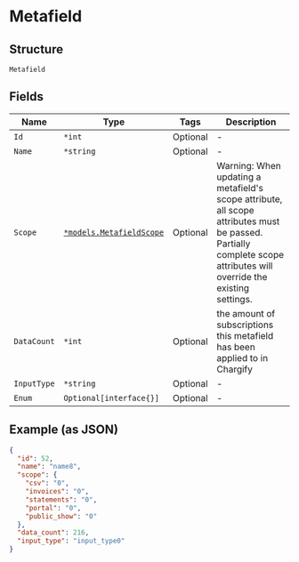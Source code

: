 
# Metafield

## Structure

`Metafield`

## Fields

| Name | Type | Tags | Description |
|  --- | --- | --- | --- |
| `Id` | `*int` | Optional | - |
| `Name` | `*string` | Optional | - |
| `Scope` | [`*models.MetafieldScope`](metafield-scope.md) | Optional | Warning: When updating a metafield's scope attribute, all scope attributes must be passed. Partially complete scope attributes will override the existing settings. |
| `DataCount` | `*int` | Optional | the amount of subscriptions this metafield has been applied to in Chargify |
| `InputType` | `*string` | Optional | - |
| `Enum` | `Optional[interface{}]` | Optional | - |

## Example (as JSON)

```json
{
  "id": 52,
  "name": "name8",
  "scope": {
    "csv": "0",
    "invoices": "0",
    "statements": "0",
    "portal": "0",
    "public_show": "0"
  },
  "data_count": 216,
  "input_type": "input_type0"
}
```

